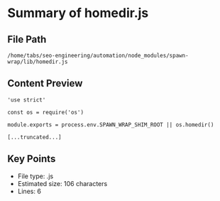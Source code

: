 # Summary of homedir.js
  
## File Path
`/home/tabs/seo-engineering/automation/node_modules/spawn-wrap/lib/homedir.js`

## Content Preview
```
'use strict'

const os = require('os')

module.exports = process.env.SPAWN_WRAP_SHIM_ROOT || os.homedir()

[...truncated...]
```

## Key Points
- File type: .js
- Estimated size: 106 characters
- Lines: 6
